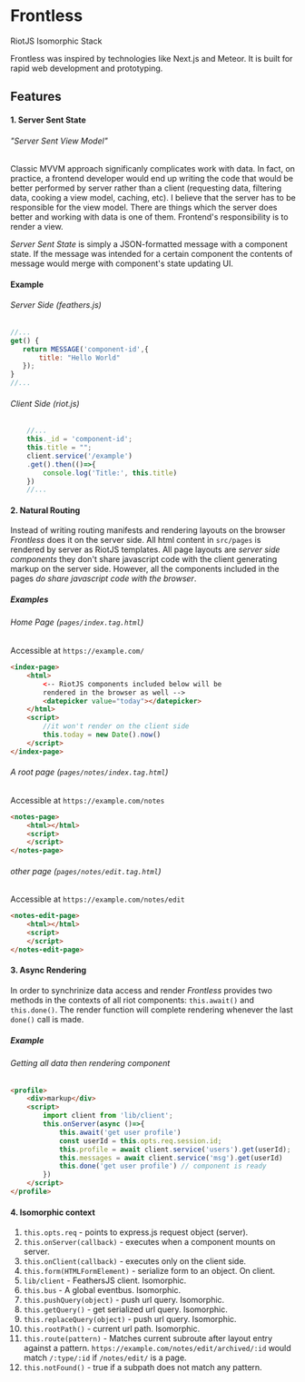 # Frontless
RiotJS Isomorphic Stack

Frontless was inspired by technologies like Next.js and Meteor. It is built for rapid web development and prototyping. 

## Features

#### 1. Server Sent State
###### "Server Sent View Model"
Classic MVVM approach significanly complicates work with data. In fact, on practice, a frontend developer would end up writing the code that would be better performed by server rather than a client (requesting data, filtering data, cooking a view model, caching, etc). I believe that the server has to be responsible for the view model. There are things which the server does better and working with data is one of them. Frontend's responsibility is to render a view.

_Server Sent State_ is simply a JSON-formatted message with a component state. If the message was intended for a certain component the contents of message would merge with component's state updating UI.

#### Example
###### Server Side (feathers.js)
```javascript
//...
get() {
   return MESSAGE('component-id',{
       title: "Hello World"
   });
}
//...
```
###### Client Side (riot.js)
```javascript
    //...
    this._id = 'component-id';
    this.title = "";
    client.service('/example')
    .get().then(()=>{
        console.log('Title:', this.title)
    })
    //...
```

#### 2. Natural Routing
Instead of writing routing manifests and rendering layouts on the browser _Frontless_ does it on the server side. All html content in `src/pages` is rendered by server as RiotJS templates. All page layouts are _server side components_ they don't share javascript code with the client generating markup on the server side. However, all the components included in the pages _do share javascript code with the browser_.

##### Examples
###### Home Page (`pages/index.tag.html`)
Accessible at `https://example.com/`
```html
<index-page>
    <html>
        <-- RiotJS components included below will be 
        rendered in the browser as well -->
        <datepicker value="today"></datepicker>
    </html>
    <script>
        //it won't render on the client side
        this.today = new Date().now()
    </script>
</index-page>
```
###### A root page (`pages/notes/index.tag.html`)
Accessible at `https://example.com/notes`
```html
<notes-page>
    <html></html>
    <script>
    </script>
</notes-page>
```

###### other page (`pages/notes/edit.tag.html`)
Accessible at `https://example.com/notes/edit`
```html
<notes-edit-page>
    <html></html>
    <script>
    </script>
</notes-edit-page>
```

#### 3. Async Rendering
In order to synchrinize data access and render _Frontless_ provides two methods in the contexts of all riot components: `this.await()` and `this.done()`. The render function will complete rendering whenever the last `done()` call is made. 

##### Example
###### Getting all data then rendering component

```html
<profile>
    <div>markup</div>
    <script>
        import client from 'lib/client';
        this.onServer(async ()=>{
            this.await('get user profile')
            const userId = this.opts.req.session.id; 
            this.profile = await client.service('users').get(userId);
            this.messages = await client.service('msg').get(userId)
            this.done('get user profile') // component is ready
        })
    </script>
</profile>
```

#### 4. Isomorphic context

1. `this.opts.req` - points to express.js request object (server).
2. `this.onServer(callback)` - executes when a component mounts on server.
3. `this.onClient(callback)` - executes only on the client side.
4. `this.form(HTMLFormElement)` - serialize form to an object. On client.
5. `lib/client` - FeathersJS client. Isomorphic.
6. `this.bus` - A global eventbus. Isomorphic.
7.  `this.pushQuery(object)` - push url query. Isomorphic.
8. `this.getQuery()` - get serialized url query. Isomorphic.
9. `this.replaceQuery(object)` - push url query. Isomorphic.
10. `this.rootPath()` - current url path. Isomorphic.
11. `this.route(pattern)` - Matches current subroute after layout entry against a pattern. `https://example.com/notes/edit/archived/:id` would match `/:type/:id` if `/notes/edit/` is a page.
12. `this.notFound()` - true if a subpath does not match any pattern.


